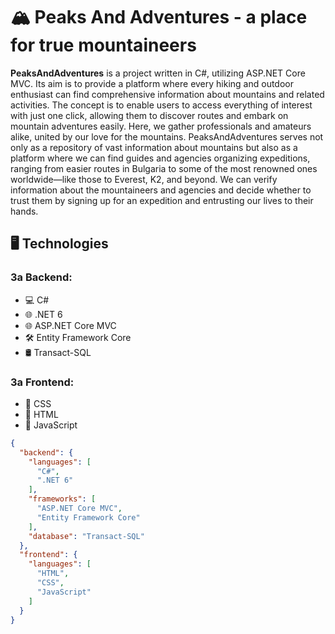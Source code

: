 <h1>🏔️ Peaks And Adventures - a place for true mountaineers </h1>
<p> <strong>PeaksAndAdventures</strong> is a project written in C#, utilizing ASP.NET Core MVC. Its aim is to provide a platform where every hiking and outdoor enthusiast can find comprehensive information about mountains and related activities. The concept is to enable users to access everything of interest with just one click, allowing them to discover routes and embark on mountain adventures easily. 
Here, we gather professionals and amateurs alike, united by our love for the mountains. PeaksAndAdventures serves not only as a repository of vast information about mountains but also as a platform where we can find guides and agencies organizing expeditions, ranging from easier routes in Bulgaria to some of the most renowned ones worldwide—like those to Everest, K2, and beyond. 
We can verify information about the mountaineers and agencies and decide whether to trust them by signing up for an expedition and entrusting our lives to their hands.</p>
<h2>🖥️ Technologies </h2>

### За Backend:

- 💻 C#
- 🌐 .NET 6
- 🌐 ASP.NET Core MVC
- 🛠️ Entity Framework Core
- 🛢️ Transact-SQL

### За Frontend:

- 🎨 CSS
- 📄 HTML
- 🚀 JavaScript

```json
{
  "backend": {
    "languages": [
      "C#",
      ".NET 6"
    ],
    "frameworks": [
      "ASP.NET Core MVC",
      "Entity Framework Core"
    ],
    "database": "Transact-SQL"
  },
  "frontend": {
    "languages": [
      "HTML",
      "CSS",
      "JavaScript"
    ]
  }
}
